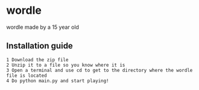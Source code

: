 # wordle
wordle made by a 15 year old

## Installation guide

    1 Download the zip file
    2 Unzip it to a file so you know where it is
    3 Open a terminal and use cd to get to the directory where the wordle file is located
    4 Do python main.py and start playing!
